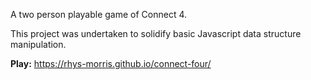 A two person playable game of Connect 4.

This project was undertaken to solidify basic Javascript data structure manipulation. 

**Play:** 
https://rhys-morris.github.io/connect-four/
